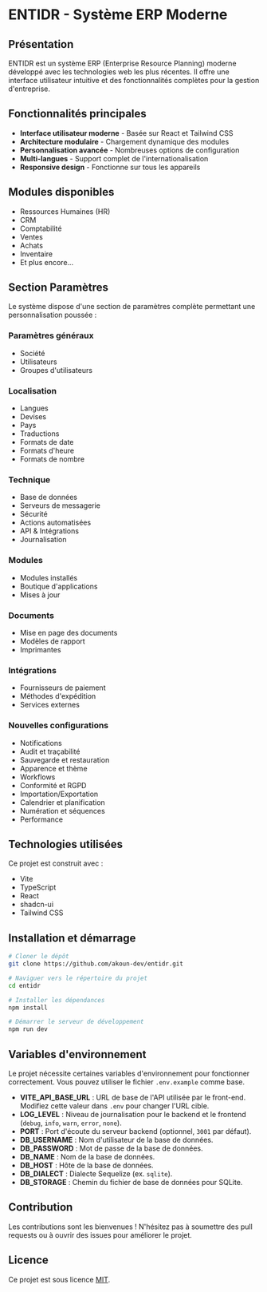 # ENTIDR - Système ERP Moderne

## Présentation

ENTIDR est un système ERP (Enterprise Resource Planning) moderne développé avec les technologies web les plus récentes. Il offre une interface utilisateur intuitive et des fonctionnalités complètes pour la gestion d'entreprise.

## Fonctionnalités principales

- **Interface utilisateur moderne** - Basée sur React et Tailwind CSS
- **Architecture modulaire** - Chargement dynamique des modules
- **Personnalisation avancée** - Nombreuses options de configuration
- **Multi-langues** - Support complet de l'internationalisation
- **Responsive design** - Fonctionne sur tous les appareils

## Modules disponibles

- Ressources Humaines (HR)
- CRM
- Comptabilité
- Ventes
- Achats
- Inventaire
- Et plus encore...

## Section Paramètres

Le système dispose d'une section de paramètres complète permettant une personnalisation poussée :

### Paramètres généraux
- Société
- Utilisateurs
- Groupes d'utilisateurs

### Localisation
- Langues
- Devises
- Pays
- Traductions
- Formats de date
- Formats d'heure
- Formats de nombre

### Technique
- Base de données
- Serveurs de messagerie
- Sécurité
- Actions automatisées
- API & Intégrations
- Journalisation

### Modules
- Modules installés
- Boutique d'applications
- Mises à jour

### Documents
- Mise en page des documents
- Modèles de rapport
- Imprimantes

### Intégrations
- Fournisseurs de paiement
- Méthodes d'expédition
- Services externes

### Nouvelles configurations
- Notifications
- Audit et traçabilité
- Sauvegarde et restauration
- Apparence et thème
- Workflows
- Conformité et RGPD
- Importation/Exportation
- Calendrier et planification
- Numération et séquences
- Performance

## Technologies utilisées

Ce projet est construit avec :

- Vite
- TypeScript
- React
- shadcn-ui
- Tailwind CSS

## Installation et démarrage

```sh
# Cloner le dépôt
git clone https://github.com/akoun-dev/entidr.git

# Naviguer vers le répertoire du projet
cd entidr

# Installer les dépendances
npm install

# Démarrer le serveur de développement
npm run dev
```

## Variables d'environnement

Le projet nécessite certaines variables d'environnement pour fonctionner correctement. Vous pouvez utiliser le fichier `.env.example` comme base.

- **VITE_API_BASE_URL** : URL de base de l'API utilisée par le front-end. Modifiez cette valeur dans `.env` pour changer l'URL cible.
- **LOG_LEVEL** : Niveau de journalisation pour le backend et le frontend (`debug`, `info`, `warn`, `error`, `none`).
- **PORT** : Port d'écoute du serveur backend (optionnel, `3001` par défaut).
- **DB_USERNAME** : Nom d'utilisateur de la base de données.
- **DB_PASSWORD** : Mot de passe de la base de données.
- **DB_NAME** : Nom de la base de données.
- **DB_HOST** : Hôte de la base de données.
- **DB_DIALECT** : Dialecte Sequelize (ex. `sqlite`).
- **DB_STORAGE** : Chemin du fichier de base de données pour SQLite.

## Contribution

Les contributions sont les bienvenues ! N'hésitez pas à soumettre des pull requests ou à ouvrir des issues pour améliorer le projet.

## Licence

Ce projet est sous licence [MIT](LICENSE).
